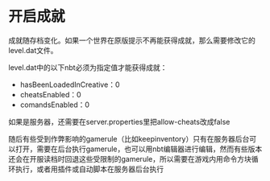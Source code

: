 # 开启成就

成就随存档变化。如果一个世界在原版提示不再能获得成就，那么需要修改它的level.dat文件。

level.dat中的以下nbt必须为指定值才能获得成就：
- hasBeenLoadedInCreative：0
- cheatsEnabled：0
- comandsEnabled：0

如果是服务器，还需要在server.properties里把allow-cheats改成false

随后有些受到作弊影响的gamerule（比如keepinventory）只有在服务器后台可以打开，需要在后台执行gamerule，也可以用nbt编辑器进行编辑，然而有些版本还会在开服读档时回退这些受限制的gamerule，所以需要在游戏内用命令方块循环执行，或者用插件或自动脚本在服务器后台执行
